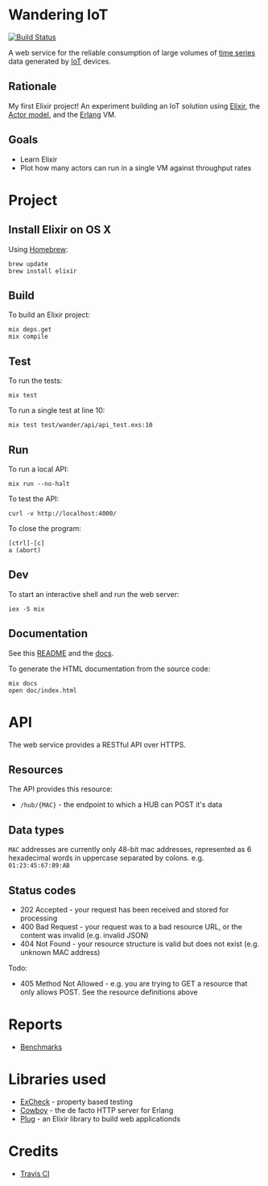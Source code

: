 # Wandering IoT

[![Build Status](https://travis-ci.org/devstopfix/iot-wander.svg?branch=master)](https://travis-ci.org/devstopfix/iot-wander)

A web service for the reliable consumption of large volumes of [time series](https://en.wikipedia.org/wiki/Time_series) data generated by [IoT](https://en.wikipedia.org/wiki/Internet_of_Things) devices.

## Rationale

My first Elixir project! An experiment building an IoT solution using [Elixir](http://elixir-lang.org/), the [Actor model](https://en.wikipedia.org/wiki/Actor_model), and the [Erlang](http://www.erlang.org) VM.

## Goals

* Learn Elixir
* Plot how many actors can run in a single VM against throughput rates

# Project

## Install Elixir on OS X

Using [Homebrew](http://brew.sh):

    brew update
    brew install elixir

## Build

To build an Elixir project:

    mix deps.get
    mix compile

## Test

To run the tests:

    mix test

To run a single test at line 10:

    mix test test/wander/api/api_test.exs:10

## Run

To run a local API:

    mix run --no-halt

To test the API:

    curl -v http://localhost:4000/

To close the program:

    [ctrl]-[c]
    a (abort)

## Dev

To start an interactive shell and run the web server:

    iex -S mix

## Documentation

See this [README](README.md) and the [docs](doc/index.html).

To generate the HTML documentation from the source code:

    mix docs
    open doc/index.html

# API

The web service provides a RESTful API over HTTPS. 

## Resources

The API provides this resource:

* `/hub/{MAC}` - the endpoint to which a HUB can POST it's data

## Data types

`MAC` addresses are currently only 48-bit mac addresses, represented as 6 hexadecimal words in uppercase separated by colons. e.g. `01:23:45:67:89:AB`

## Status codes

* 202 Accepted - your request has been received and stored for processing
* 400 Bad Request - your request was to a bad resource URL, or the content was invalid (e.g. invalid JSON)
* 404 Not Found - your resource structure is valid but does not exist (e.g. unknown MAC address)

Todo:

* 405 Method Not Allowed - e.g. you are trying to GET a resource that only allows POST. See the resource definitions above

# Reports

* [Benchmarks](reports/ab.md)

# Libraries used

* [ExCheck](https://github.com/parroty/excheck) - property based testing
* [Cowboy](https://github.com/ninenines/cowboy) - the de facto HTTP server for Erlang
* [Plug](https://github.com/elixir-lang/plug) - an Elixir library to build web applicationds

# Credits

* [Travis CI](https://docs.travis-ci.com/user/languages/elixir/)
